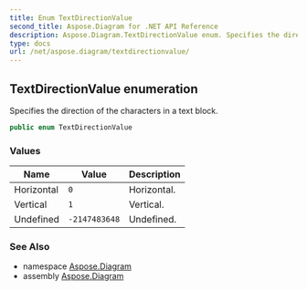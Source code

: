 ```yaml
---
title: Enum TextDirectionValue
second_title: Aspose.Diagram for .NET API Reference
description: Aspose.Diagram.TextDirectionValue enum. Specifies the direction of the characters in a text block
type: docs
url: /net/aspose.diagram/textdirectionvalue/
---
```

## TextDirectionValue enumeration

Specifies the direction of the characters in a text block.

```csharp
public enum TextDirectionValue
```

### Values

| Name | Value | Description |
| --- | --- | --- |
| Horizontal | `0` | Horizontal. |
| Vertical | `1` | Vertical. |
| Undefined | `-2147483648` | Undefined. |

### See Also

* namespace [Aspose.Diagram](../../aspose.diagram/)
* assembly [Aspose.Diagram](../../)


